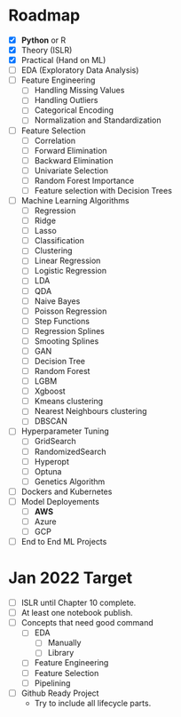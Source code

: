 # Roadmap

- [x] **Python** or R
- [x] Theory (ISLR)
- [x] Practical (Hand on ML)
- [ ] EDA (Exploratory Data Analysis)
- [ ] Feature Engineering
  - [ ] Handling Missing Values
  - [ ] Handling Outliers
  - [ ] Categorical Encoding
  - [ ] Normalization and Standardization
- [ ] Feature Selection
  - [ ] Correlation
  - [ ] Forward Elimination
  - [ ] Backward Elimination
  - [ ] Univariate Selection
  - [ ] Random Forest Importance
  - [ ] Feature selection with Decision Trees
- [ ] Machine Learning Algorithms
  - [ ] Regression
  - [ ] Ridge
  - [ ] Lasso
  - [ ] Classification
  - [ ] Clustering
  - [ ] Linear Regression
  - [ ] Logistic Regression
  - [ ] LDA
  - [ ] QDA
  - [ ] Naive Bayes
  - [ ] Poisson Regression
  - [ ] Step Functions
  - [ ] Regression Splines
  - [ ] Smooting Splines
  - [ ] GAN
  - [ ] Decision Tree
  - [ ] Random Forest
  - [ ] LGBM
  - [ ] Xgboost
  - [ ] Kmeans clustering
  - [ ] Nearest Neighbours clustering
  - [ ] DBSCAN
- [ ] Hyperparameter Tuning
  - [ ] GridSearch
  - [ ] RandomizedSearch
  - [ ] Hyperopt
  - [ ] Optuna
  - [ ] Genetics Algorithm
- [ ] Dockers and Kubernetes
- [ ] Model Deployements
  - [ ] **AWS**
  - [ ] Azure
  - [ ] GCP
- [ ] End to End ML Projects

# Jan 2022 Target

- [ ] ISLR until Chapter 10 complete.
- [ ] At least one notebook publish.
- [ ] Concepts that need good command
  - [ ] EDA
    - [ ] Manually
    - [ ] Library
  - [ ] Feature Engineering
  - [ ] Feature Selection
  - [ ] Pipelining
- [ ] Github Ready Project
    * Try to include all lifecycle parts.